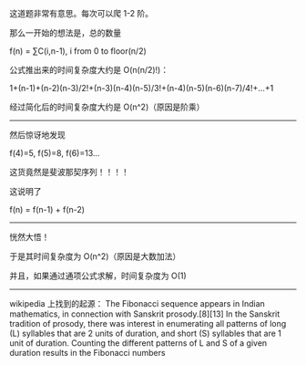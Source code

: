 这道题非常有意思。每次可以爬 1-2 阶。

那么一开始的想法是，总的数量

f(n) = ∑C(i,n-1), i from 0 to floor(n/2)

公式推出来的时间复杂度大约是 O(n(n/2)!)：

1+(n-1)+(n-2)(n-3)/2!+(n-3)(n-4)(n-5)/3!+(n-4)(n-5)(n-6)(n-7)/4!+...+1

经过简化后的时间复杂度大约是 O(n^2)（原因是阶乘）

------

然后惊讶地发现

f(4)=5, f(5)=8, f(6)=13...

这货竟然是斐波那契序列！！！！

这说明了

f(n) = f(n-1) + f(n-2)

------

恍然大悟！

于是其时间复杂度为 O(n^2)（原因是大数加法）

并且，如果通过通项公式求解，时间复杂度为 O(1)

------

wikipedia 上找到的起源：
The Fibonacci sequence appears in Indian mathematics, in connection with Sanskrit prosody.[8][13] In the Sanskrit tradition of prosody, there was interest in enumerating all patterns of long (L) syllables that are 2 units of duration, and short (S) syllables that are 1 unit of duration. Counting the different patterns of L and S of a given duration results in the Fibonacci numbers
